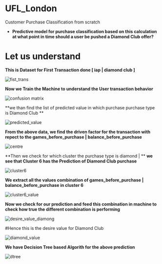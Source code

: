 
# UFL_London
Customer Purchase Classification from scratch

- **Predictive model for purchase classification based on this calculation at what point in time should a user be pushed a Diamond Club offer?**

# Let us understand 

**This is Dataset for First Transaction done [  iap | diamond club ]**

![fist_trans](https://user-images.githubusercontent.com/5808185/36059889-c48418fc-0e63-11e8-92e6-c459eaf5d851.PNG)

**Now we Train the Machine to understand the User transaction behavior**

![confusion matrix](https://user-images.githubusercontent.com/5808185/36060093-0e427d40-0e68-11e8-9092-73e97e917a04.PNG)

**we than find the list of predicted value in which purchase purchase type is Diamond Club **

![predicted_value](https://user-images.githubusercontent.com/5808185/36060292-a460b9be-0e6c-11e8-9ec9-2ade4beef57c.PNG)

**From the above data, we find the driven factor for the transaction with repect to the games_before_purchase | balance_before_purchase**

![centre](https://user-images.githubusercontent.com/5808185/36060306-e048601c-0e6c-11e8-95f8-48b6ceeedc5b.PNG)

 **Then we check for which cluster the purchase type is diamond | **
**we see that Cluster 6 has the Prediction of Diamond Club purchase**

![cluster6](https://user-images.githubusercontent.com/5808185/36060318-32c67496-0e6d-11e8-96b7-1ce006c20a36.PNG)

**We extract all the values combination of games_before_purchase | balance_before_purchase in cluster 6**

![cluster6_value](https://user-images.githubusercontent.com/5808185/36060328-7dc93974-0e6d-11e8-9eed-2fbe64c3c611.PNG)

**Now we check for our prediction and feed this combination in machine to check how true the different combination is performing**

![desire_value_diamong](https://user-images.githubusercontent.com/5808185/36060340-ac02c6e8-0e6d-11e8-8a57-0b5315974d24.PNG)


#Hence this is the desire value for Diamond Club

![diamond_value](https://user-images.githubusercontent.com/5808185/36061063-9518c7a4-0e7a-11e8-94d5-8110f6e2443b.PNG)

**We have Decision Tree based Algorith for the above prediction**

![dtree](https://user-images.githubusercontent.com/5808185/36061199-fc88f984-0e7c-11e8-9638-328c4f26b343.png)


